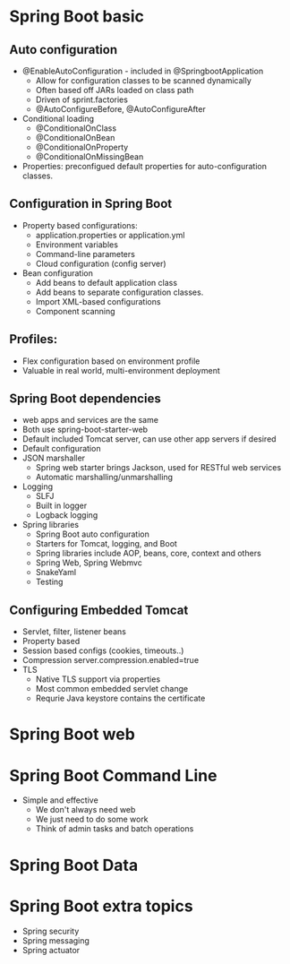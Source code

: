 # Spring Boot basic
 ## Auto configuration
 - @EnableAutoConfiguration - included in @SpringbootApplication
   - Allow for configuration classes to be scanned dynamically
   - Often based off JARs loaded on class path
   - Driven of sprint.factories
   - @AutoConfigureBefore, @AutoConfigureAfter 
 - Conditional loading
   - @ConditionalOnClass
   - @ConditionalOnBean
   - @ConditionalOnProperty
   - @ConditionalOnMissingBean
 - Properties: preconfigued default properties for auto-configuration classes.
## Configuration in Spring Boot
 - Property based configurations:
   - application.properties or application.yml
   - Environment variables
   - Command-line parameters
   - Cloud configuration (config server)
 - Bean configuration
   - Add beans to default application class
   - Add beans to separate configuration classes.
   - Import XML-based configurations
   - Component scanning
## Profiles:
- Flex configuration based on environment profile
- Valuable in real world, multi-environment deployment
## Spring Boot dependencies
- web apps and services are the same
- Both use spring-boot-starter-web
- Default included Tomcat server, can use other app servers if desired
- Default configuration
- JSON marshaller
  - Spring web starter brings Jackson, used for RESTful web services
  - Automatic marshalling/unmarshalling
- Logging
  - SLFJ
  - Built in logger
  - Logback logging
- Spring libraries
  - Spring Boot auto configuration
  - Starters for Tomcat, logging, and Boot
  - Spring libraries include AOP, beans, core, context and others
  - Spring Web, Spring Webmvc
  - SnakeYaml
  - Testing 
## Configuring Embedded Tomcat
- Servlet, filter, listener beans
- Property based
- Session based configs (cookies, timeouts..)
- Compression server.compression.enabled=true
- TLS
  - Native TLS support via properties
  - Most common embedded servlet change
  - Requrie Java keystore contains the certificate
  
# Spring Boot web
# Spring Boot Command Line
  - Simple and effective
    - We don't always need web
    - We just need to do some work
    - Think of admin tasks and batch operations    
# Spring Boot Data
# Spring Boot extra topics
- Spring security
- Spring messaging
- Spring actuator
